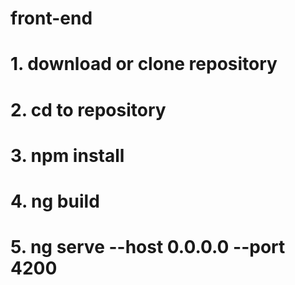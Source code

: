 # front-end

# 1. download or clone repository
# 2. cd to repository
# 3. npm install
# 4. ng build
# 5. ng serve --host 0.0.0.0 --port 4200
